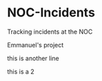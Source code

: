 # NOC-Incidents
Tracking incidents at the NOC 


Emmanuel's project


this is another line


this is a 2